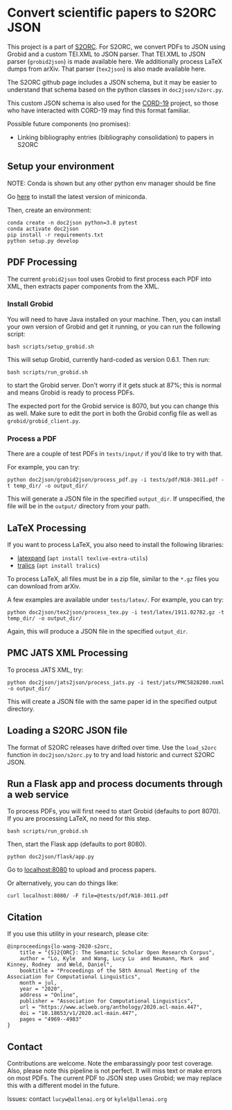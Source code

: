 # Convert scientific papers to S2ORC JSON

This project is a part of [S2ORC](https://github.com/allenai/s2orc). For S2ORC, we convert PDFs to JSON using Grobid and a custom TEI.XML to JSON parser. That TEI.XML to JSON parser (`grobid2json`) is made available here. We additionally process LaTeX dumps from arXiv. That parser (`tex2json`) is also made available here.

The S2ORC github page includes a JSON schema, but it may be easier to understand that schema based on the python classes in `doc2json/s2orc.py`.

This custom JSON schema is also used for the [CORD-19](https://github.com/allenai/cord19) project, so those who have interacted with CORD-19 may find this format familiar.

Possible future components (no promises):
- Linking bibliography entries (bibliography consolidation) to papers in S2ORC

## Setup your environment

NOTE: Conda is shown but any other python env manager should be fine

Go [here](https://docs.conda.io/en/latest/miniconda.html) to install the latest version of miniconda.

Then, create an environment:

```console
conda create -n doc2json python=3.8 pytest
conda activate doc2json
pip install -r requirements.txt
python setup.py develop
```

## PDF Processing

The current `grobid2json` tool uses Grobid to first process each PDF into XML, then extracts paper components from the XML.

### Install Grobid

You will need to have Java installed on your machine. Then, you can install your own version of Grobid and get it running, or you can run the following script:

```console
bash scripts/setup_grobid.sh
```

This will setup Grobid, currently hard-coded as version 0.6.1. Then run:

```console
bash scripts/run_grobid.sh
```

to start the Grobid server. Don't worry if it gets stuck at 87%; this is normal and means Grobid is ready to process PDFs.

The expected port for the Grobid service is 8070, but you can change this as well. Make sure to edit the port in both the Grobid config file as well as `grobid/grobid_client.py`.

### Process a PDF

There are a couple of test PDFs in `tests/input/` if you'd like to try with that.

For example, you can try:

```console
python doc2json/grobid2json/process_pdf.py -i tests/pdf/N18-3011.pdf -t temp_dir/ -o output_dir/
```

This will generate a JSON file in the specified `output_dir`. If unspecified, the file will be in the `output/` directory from your path.

## LaTeX Processing

If you want to process LaTeX, you also need to install the following libraries:

- [latexpand](https://ctan.org/pkg/latexpand?lang=en) (`apt install texlive-extra-utils`)
- [tralics](http://www-sop.inria.fr/marelle/tralics/) (`apt install tralics`)

To process LaTeX, all files must be in a zip file, similar to the `*.gz` files you can download from arXiv. 

A few examples are available under `tests/latex/`. For example, you can try:

```console
python doc2json/tex2json/process_tex.py -i test/latex/1911.02782.gz -t temp_dir/ -o output_dir/
```

Again, this will produce a JSON file in the specified `output_dir`.

## PMC JATS XML Processing

To process JATS XML, try:

```console
python doc2json/jats2json/process_jats.py -i test/jats/PMC5828200.nxml -o output_dir/
```

This will create a JSON file with the same paper id in the specified output directory.

## Loading a S2ORC JSON file

The format of S2ORC releases have drifted over time. Use the `load_s2orc` function in `doc2json/s2orc.py` to try and load historic and currect S2ORC JSON.

## Run a Flask app and process documents through a web service

To process PDFs, you will first need to start Grobid (defaults to port 8070). If you are processing LaTeX, no need for this step.

```console
bash scripts/run_grobid.sh
```

Then, start the Flask app (defaults to port 8080).

```console
python doc2json/flask/app.py
```

Go to [localhost:8080](localhost:8080) to upload and process papers.

Or alternatively, you can do things like:

```console
curl localhost:8080/ -F file=@tests/pdf/N18-3011.pdf
```

## Citation

If you use this utility in your research, please cite:

```
@inproceedings{lo-wang-2020-s2orc,
    title = "{S}2{ORC}: The Semantic Scholar Open Research Corpus",
    author = "Lo, Kyle  and Wang, Lucy Lu  and Neumann, Mark  and Kinney, Rodney  and Weld, Daniel",
    booktitle = "Proceedings of the 58th Annual Meeting of the Association for Computational Linguistics",
    month = jul,
    year = "2020",
    address = "Online",
    publisher = "Association for Computational Linguistics",
    url = "https://www.aclweb.org/anthology/2020.acl-main.447",
    doi = "10.18653/v1/2020.acl-main.447",
    pages = "4969--4983"
}
```

## Contact

Contributions are welcome. Note the embarassingly poor test coverage. Also, please note this pipeline is not perfect. It will miss text or make errors on most PDFs. The current PDF to JSON step uses Grobid; we may replace this with a different model in the future.

Issues: contact `lucyw@allenai.org` or `kylel@allenai.org`

